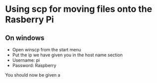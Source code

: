 Using scp for moving files onto the Rasberry Pi
===============================================

On windows
----------

+ Open winscp from the start menu
+ Put the ip we have given you in the host name section
+ Username: pi
+ Password: Raspberry

You should now be given a  